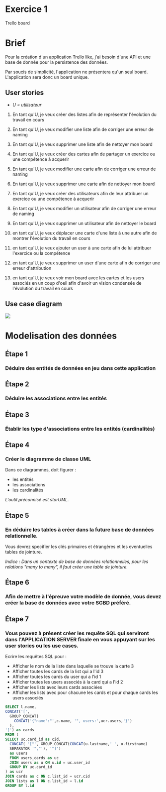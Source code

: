 # Exercice 1

Trello board

# Brief

Pour la création d'un application Trello like, j'ai besoin d'une API et une base de donnée pour la persistence des données.

Par soucis de simplicité, l'application ne présentera qu'un seul board. L'application sera donc un board unique.

## User stories

* *U = utilisateur*

1. En tant qu'U, je veux créer des listes afin de représenter l'évolution du travail en cours

2. En tant qu'U, je veux modifier une liste afin de corriger une erreur de naming

3. En tant qu'U, je veux supprimer une liste afin de nettoyer mon board

4. En tant qu'U, je veux créer des cartes afin de partager un exercice ou une compétence à acquerir

5. En tant qu'U, je veux modifier une carte afin de corriger une erreur de naming

6. En tant qu'U, je veux supprimer une carte afin de nettoyer mon board

7. En tant qu'U, je veux créer des utilisateurs afin de leur attribuer un exercice ou une compétence à acquerir

8. En tant qu'U, je veux modifier un utilisateur afin de corriger une erreur de naming

9. En tant qu'U, je veux supprimer un utilisateur afin de nettoyer le board

10. en tant qu'U, je veux déplacer une carte d'une liste à une autre afin de montrer l'évolution du travail en cours

11. en tant qu'U, je veux ajouter un user à une carte afin de lui attribuer l'exercice ou la compétence

12. en tant qu'U, je veux supprimer un user d'une carte afin de corriger une erreur d'attribution

13. en tant qu'U, je veux voir mon board avec les cartes et les users associés en un coup d'oeil afin d'avoir un vision condensée de l'évolution du travail en cours

## Use case diagram

![](UseCase1.svg)

# Modelisation des données

## Étape 1

### Déduire des entités de données en jeu dans cette application

## Étape 2

### Déduire les associations entre les entités

## Étape 3

### Établir les type d'associations entre les entités (cardinalités)

## Étape 4

### Créer le diagramme de classe UML

Dans ce diagrammes, doit figurer :
* les entités
* les associations
* les cardinalités

*L'outil préconnisé est starUML.*

## Étape 5

### En déduire les tables à créer dans la future base de données relationnelle.

Vous devrez specifier les clés primaires et étrangères et les eventuelles tables de jointure.

*Indice : Dans un contexte de base de données relationnelles, pour les relations "many to many", il faut créer une table de jointure.*

## Étape 6

### Afin de mettre à l'épreuve votre modèle de donnée, vous devez créer la base de données avec votre SGBD préféré.

## Étape 7 

### Vous pouvez à présent créer les requête SQL qui serviront dans l'APPLICATION SERVER finale en vous appuyant sur les user stories ou les use cases.

Ecrire les requêtes SQL pour :

* Afficher le nom de la liste dans laquelle se trouve la carte 3
* Afficher toutes les cards de la list qui a l'id 3
* Afficher toutes les cards du user qui a l'id 1
* Afficher toutes les users associés à la card qui a l'id 2
* Afficher les lists avec leurs cards associées
* Afficher les lists avec pour chacune les cards et pour chaque 
cards les users associés

```sql
SELECT l.name, 
CONCAT('[', 
  GROUP_CONCAT( 
    CONCAT('{"name":"',c.name, '", users:',ucr.users,'}')
  ),
']') as cards 
FROM (
SELECT uc.card_id as cid, 
  CONCAT( '["', GROUP_CONCAT(CONCAT(u.lastname,' ', u.firstname) 
  SEPARATOR '","'), '"]')
  as users
  FROM users_cards as uc
  JOIN users as u ON u.id = uc.user_id
  GROUP BY uc.card_id
) as ucr
JOIN cards as c ON c.list_id = ucr.cid
JOIN lists as l ON c.list_id = l.id
GROUP BY l.id
```



